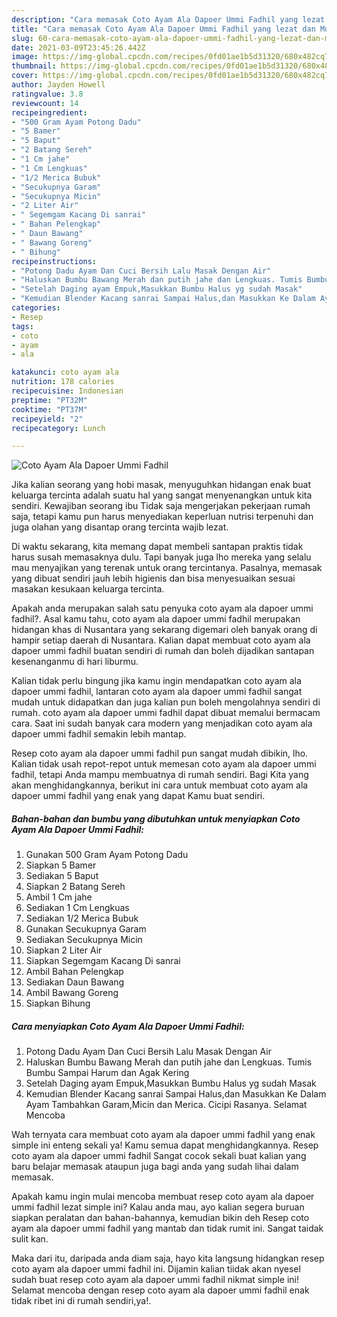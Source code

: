 ```yaml
---
description: "Cara memasak Coto Ayam Ala Dapoer Ummi Fadhil yang lezat dan Mudah Dibuat"
title: "Cara memasak Coto Ayam Ala Dapoer Ummi Fadhil yang lezat dan Mudah Dibuat"
slug: 60-cara-memasak-coto-ayam-ala-dapoer-ummi-fadhil-yang-lezat-dan-mudah-dibuat
date: 2021-03-09T23:45:26.442Z
image: https://img-global.cpcdn.com/recipes/0fd01ae1b5d31320/680x482cq70/coto-ayam-ala-dapoer-ummi-fadhil-foto-resep-utama.jpg
thumbnail: https://img-global.cpcdn.com/recipes/0fd01ae1b5d31320/680x482cq70/coto-ayam-ala-dapoer-ummi-fadhil-foto-resep-utama.jpg
cover: https://img-global.cpcdn.com/recipes/0fd01ae1b5d31320/680x482cq70/coto-ayam-ala-dapoer-ummi-fadhil-foto-resep-utama.jpg
author: Jayden Howell
ratingvalue: 3.8
reviewcount: 14
recipeingredient:
- "500 Gram Ayam Potong Dadu"
- "5 Bamer"
- "5 Baput"
- "2 Batang Sereh"
- "1 Cm jahe"
- "1 Cm Lengkuas"
- "1/2 Merica Bubuk"
- "Secukupnya Garam"
- "Secukupnya Micin"
- "2 Liter Air"
- " Segemgam Kacang Di sanrai"
- " Bahan Pelengkap"
- " Daun Bawang"
- " Bawang Goreng"
- " Bihung"
recipeinstructions:
- "Potong Dadu Ayam Dan Cuci Bersih Lalu Masak Dengan Air"
- "Haluskan Bumbu Bawang Merah dan putih jahe dan Lengkuas. Tumis Bumbu Sampai Harum dan Agak Kering"
- "Setelah Daging ayam Empuk,Masukkan Bumbu Halus yg sudah Masak"
- "Kemudian Blender Kacang sanrai Sampai Halus,dan Masukkan Ke Dalam Ayam Tambahkan Garam,Micin dan Merica. Cicipi Rasanya. Selamat Mencoba"
categories:
- Resep
tags:
- coto
- ayam
- ala

katakunci: coto ayam ala 
nutrition: 178 calories
recipecuisine: Indonesian
preptime: "PT32M"
cooktime: "PT37M"
recipeyield: "2"
recipecategory: Lunch

---
```



![Coto Ayam Ala Dapoer Ummi Fadhil](https://img-global.cpcdn.com/recipes/0fd01ae1b5d31320/680x482cq70/coto-ayam-ala-dapoer-ummi-fadhil-foto-resep-utama.jpg)

Jika kalian seorang yang hobi masak, menyuguhkan hidangan enak buat keluarga tercinta adalah suatu hal yang sangat menyenangkan untuk kita sendiri. Kewajiban seorang ibu Tidak saja mengerjakan pekerjaan rumah saja, tetapi kamu pun harus menyediakan keperluan nutrisi terpenuhi dan juga olahan yang disantap orang tercinta wajib lezat.

Di waktu  sekarang, kita memang dapat membeli santapan praktis tidak harus susah memasaknya dulu. Tapi banyak juga lho mereka yang selalu mau menyajikan yang terenak untuk orang tercintanya. Pasalnya, memasak yang dibuat sendiri jauh lebih higienis dan bisa menyesuaikan sesuai masakan kesukaan keluarga tercinta. 



Apakah anda merupakan salah satu penyuka coto ayam ala dapoer ummi fadhil?. Asal kamu tahu, coto ayam ala dapoer ummi fadhil merupakan hidangan khas di Nusantara yang sekarang digemari oleh banyak orang di hampir setiap daerah di Nusantara. Kalian dapat membuat coto ayam ala dapoer ummi fadhil buatan sendiri di rumah dan boleh dijadikan santapan kesenanganmu di hari liburmu.

Kalian tidak perlu bingung jika kamu ingin mendapatkan coto ayam ala dapoer ummi fadhil, lantaran coto ayam ala dapoer ummi fadhil sangat mudah untuk didapatkan dan juga kalian pun boleh mengolahnya sendiri di rumah. coto ayam ala dapoer ummi fadhil dapat dibuat memalui bermacam cara. Saat ini sudah banyak cara modern yang menjadikan coto ayam ala dapoer ummi fadhil semakin lebih mantap.

Resep coto ayam ala dapoer ummi fadhil pun sangat mudah dibikin, lho. Kalian tidak usah repot-repot untuk memesan coto ayam ala dapoer ummi fadhil, tetapi Anda mampu membuatnya di rumah sendiri. Bagi Kita yang akan menghidangkannya, berikut ini cara untuk membuat coto ayam ala dapoer ummi fadhil yang enak yang dapat Kamu buat sendiri.

<!--inarticleads1-->

##### Bahan-bahan dan bumbu yang dibutuhkan untuk menyiapkan Coto Ayam Ala Dapoer Ummi Fadhil:

1. Gunakan 500 Gram Ayam Potong Dadu
1. Siapkan 5 Bamer
1. Sediakan 5 Baput
1. Siapkan 2 Batang Sereh
1. Ambil 1 Cm jahe
1. Sediakan 1 Cm Lengkuas
1. Sediakan 1/2 Merica Bubuk
1. Gunakan Secukupnya Garam
1. Sediakan Secukupnya Micin
1. Siapkan 2 Liter Air
1. Siapkan  Segemgam Kacang Di sanrai
1. Ambil  Bahan Pelengkap
1. Sediakan  Daun Bawang
1. Ambil  Bawang Goreng
1. Siapkan  Bihung




<!--inarticleads2-->

##### Cara menyiapkan Coto Ayam Ala Dapoer Ummi Fadhil:

1. Potong Dadu Ayam Dan Cuci Bersih Lalu Masak Dengan Air
1. Haluskan Bumbu Bawang Merah dan putih jahe dan Lengkuas. Tumis Bumbu Sampai Harum dan Agak Kering
1. Setelah Daging ayam Empuk,Masukkan Bumbu Halus yg sudah Masak
1. Kemudian Blender Kacang sanrai Sampai Halus,dan Masukkan Ke Dalam Ayam Tambahkan Garam,Micin dan Merica. Cicipi Rasanya. Selamat Mencoba




Wah ternyata cara membuat coto ayam ala dapoer ummi fadhil yang enak simple ini enteng sekali ya! Kamu semua dapat menghidangkannya. Resep coto ayam ala dapoer ummi fadhil Sangat cocok sekali buat kalian yang baru belajar memasak ataupun juga bagi anda yang sudah lihai dalam memasak.

Apakah kamu ingin mulai mencoba membuat resep coto ayam ala dapoer ummi fadhil lezat simple ini? Kalau anda mau, ayo kalian segera buruan siapkan peralatan dan bahan-bahannya, kemudian bikin deh Resep coto ayam ala dapoer ummi fadhil yang mantab dan tidak rumit ini. Sangat taidak sulit kan. 

Maka dari itu, daripada anda diam saja, hayo kita langsung hidangkan resep coto ayam ala dapoer ummi fadhil ini. Dijamin kalian tiidak akan nyesel sudah buat resep coto ayam ala dapoer ummi fadhil nikmat simple ini! Selamat mencoba dengan resep coto ayam ala dapoer ummi fadhil enak tidak ribet ini di rumah sendiri,ya!.

